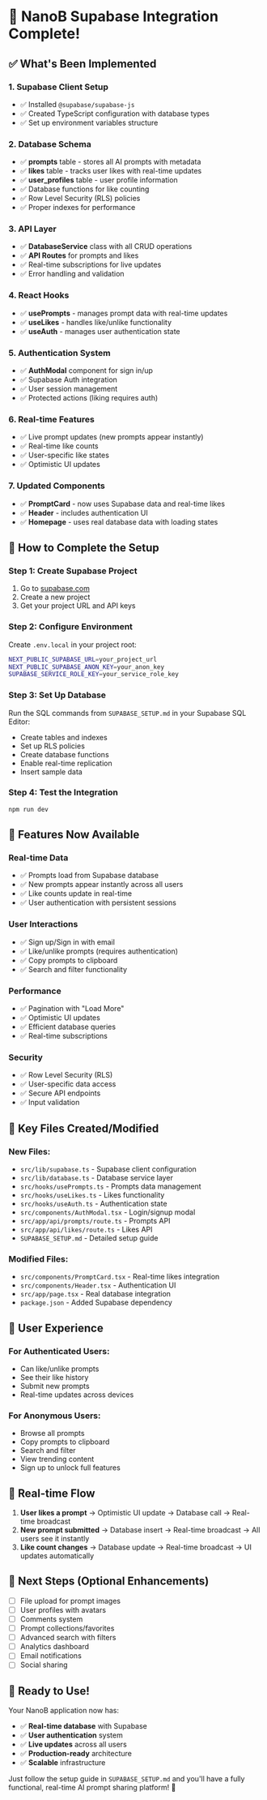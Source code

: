 # 🎉 NanoB Supabase Integration Complete!

## ✅ What's Been Implemented

### 1. **Supabase Client Setup**
- ✅ Installed `@supabase/supabase-js`
- ✅ Created TypeScript configuration with database types
- ✅ Set up environment variables structure

### 2. **Database Schema**
- ✅ **prompts** table - stores all AI prompts with metadata
- ✅ **likes** table - tracks user likes with real-time updates
- ✅ **user_profiles** table - user profile information
- ✅ Database functions for like counting
- ✅ Row Level Security (RLS) policies
- ✅ Proper indexes for performance

### 3. **API Layer**
- ✅ **DatabaseService** class with all CRUD operations
- ✅ **API Routes** for prompts and likes
- ✅ Real-time subscriptions for live updates
- ✅ Error handling and validation

### 4. **React Hooks**
- ✅ **usePrompts** - manages prompt data with real-time updates
- ✅ **useLikes** - handles like/unlike functionality
- ✅ **useAuth** - manages user authentication state

### 5. **Authentication System**
- ✅ **AuthModal** component for sign in/up
- ✅ Supabase Auth integration
- ✅ User session management
- ✅ Protected actions (liking requires auth)

### 6. **Real-time Features**
- ✅ Live prompt updates (new prompts appear instantly)
- ✅ Real-time like counts
- ✅ User-specific like states
- ✅ Optimistic UI updates

### 7. **Updated Components**
- ✅ **PromptCard** - now uses Supabase data and real-time likes
- ✅ **Header** - includes authentication UI
- ✅ **Homepage** - uses real database data with loading states

## 🚀 How to Complete the Setup

### Step 1: Create Supabase Project
1. Go to [supabase.com](https://supabase.com)
2. Create a new project
3. Get your project URL and API keys

### Step 2: Configure Environment
Create `.env.local` in your project root:
```bash
NEXT_PUBLIC_SUPABASE_URL=your_project_url
NEXT_PUBLIC_SUPABASE_ANON_KEY=your_anon_key
SUPABASE_SERVICE_ROLE_KEY=your_service_role_key
```

### Step 3: Set Up Database
Run the SQL commands from `SUPABASE_SETUP.md` in your Supabase SQL Editor:
- Create tables and indexes
- Set up RLS policies
- Create database functions
- Enable real-time replication
- Insert sample data

### Step 4: Test the Integration
```bash
npm run dev
```

## 🎯 Features Now Available

### **Real-time Data**
- ✅ Prompts load from Supabase database
- ✅ New prompts appear instantly across all users
- ✅ Like counts update in real-time
- ✅ User authentication with persistent sessions

### **User Interactions**
- ✅ Sign up/Sign in with email
- ✅ Like/unlike prompts (requires authentication)
- ✅ Copy prompts to clipboard
- ✅ Search and filter functionality

### **Performance**
- ✅ Pagination with "Load More"
- ✅ Optimistic UI updates
- ✅ Efficient database queries
- ✅ Real-time subscriptions

### **Security**
- ✅ Row Level Security (RLS)
- ✅ User-specific data access
- ✅ Secure API endpoints
- ✅ Input validation

## 🔧 Key Files Created/Modified

### **New Files:**
- `src/lib/supabase.ts` - Supabase client configuration
- `src/lib/database.ts` - Database service layer
- `src/hooks/usePrompts.ts` - Prompts data management
- `src/hooks/useLikes.ts` - Likes functionality
- `src/hooks/useAuth.ts` - Authentication state
- `src/components/AuthModal.tsx` - Login/signup modal
- `src/app/api/prompts/route.ts` - Prompts API
- `src/app/api/likes/route.ts` - Likes API
- `SUPABASE_SETUP.md` - Detailed setup guide

### **Modified Files:**
- `src/components/PromptCard.tsx` - Real-time likes integration
- `src/components/Header.tsx` - Authentication UI
- `src/app/page.tsx` - Real database integration
- `package.json` - Added Supabase dependency

## 🎨 User Experience

### **For Authenticated Users:**
- Can like/unlike prompts
- See their like history
- Submit new prompts
- Real-time updates across devices

### **For Anonymous Users:**
- Browse all prompts
- Copy prompts to clipboard
- Search and filter
- View trending content
- Sign up to unlock full features

## 🔄 Real-time Flow

1. **User likes a prompt** → Optimistic UI update → Database call → Real-time broadcast
2. **New prompt submitted** → Database insert → Real-time broadcast → All users see it instantly
3. **Like count changes** → Database update → Real-time broadcast → UI updates automatically

## 🚀 Next Steps (Optional Enhancements)

- [ ] File upload for prompt images
- [ ] User profiles with avatars
- [ ] Comments system
- [ ] Prompt collections/favorites
- [ ] Advanced search with filters
- [ ] Analytics dashboard
- [ ] Email notifications
- [ ] Social sharing

## 🎉 Ready to Use!

Your NanoB application now has:
- ✅ **Real-time database** with Supabase
- ✅ **User authentication** system
- ✅ **Live updates** across all users
- ✅ **Production-ready** architecture
- ✅ **Scalable** infrastructure

Just follow the setup guide in `SUPABASE_SETUP.md` and you'll have a fully functional, real-time AI prompt sharing platform! 🚀












